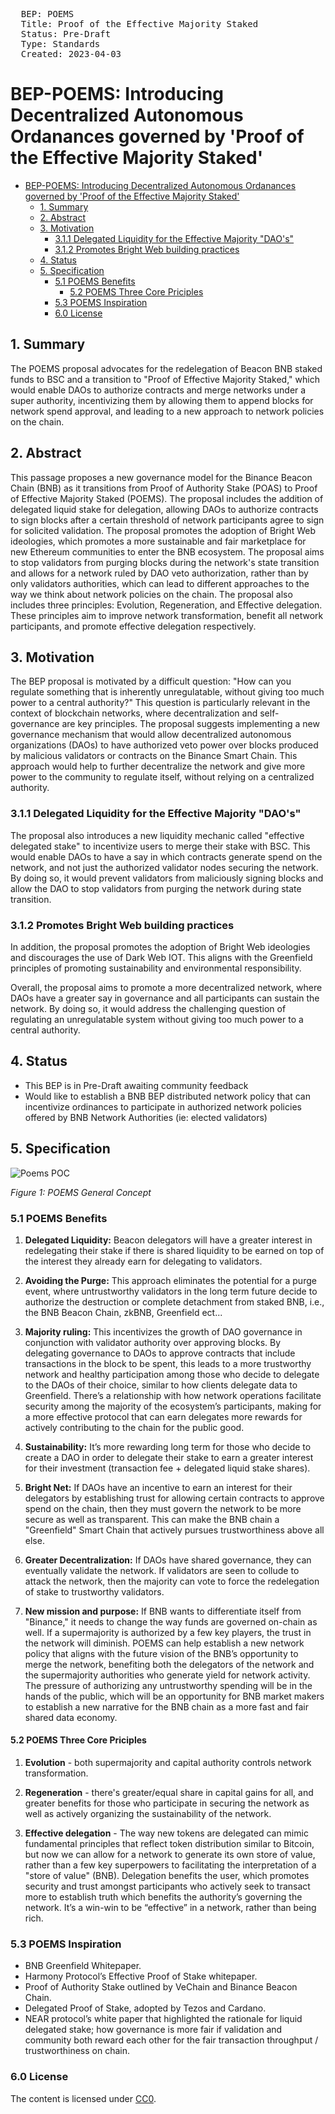 <pre>
  BEP: POEMS
  Title: Proof of the Effective Majority Staked
  Status: Pre-Draft
  Type: Standards
  Created: 2023-04-03
</pre>

# BEP-POEMS: Introducing Decentralized Autonomous Ordanances governed by 'Proof of the Effective Majority Staked'

- [BEP-POEMS: Introducing Decentralized Autonomous Ordanances governed by 'Proof of the Effective Majority Staked'](#bep-poems-introducing-decentralized-autonomous-ordanances-governed-by-proof-of-the-effective-majority-staked)
  - [1.  Summary](#1--summary)
  - [2.  Abstract](#2--abstract)
  - [3.  Motivation](#3--motivation)
    - [3.1.1 Delegated Liquidity for the Effective Majority "DAO's"](#311-delegated-liquidity-for-the-effective-majority-daos)
    - [3.1.2 Promotes Bright Web building practices](#312-promotes-bright-web-building-practices)
  - [4.  Status](#4--status)
  - [5.  Specification](#5--specification)
    - [5.1 POEMS Benefits](#51-poems-benefits)
      - [5.2 POEMS Three Core Priciples](#52-poems-three-core-priciples)
    - [5.3 POEMS Inspiration](#53-poems-inspiration)
    - [6.0 License](#60-license)

## 1.  Summary
The POEMS proposal advocates for the redelegation of Beacon BNB staked funds to BSC and a transition to "Proof of Effective Majority Staked," which would enable DAOs to authorize contracts and merge networks under a super authority, incentivizing them by allowing them to append blocks for network spend approval, and leading to a new approach to network policies on the chain.


## 2.  Abstract
This passage proposes a new governance model for the Binance Beacon Chain (BNB) as it transitions from Proof of Authority Stake (POAS) to Proof of Effective Majority Staked (POEMS). The proposal includes the addition of delegated liquid stake for delegation, allowing DAOs to authorize contracts to sign blocks after a certain threshold of network participants agree to sign for solicited validation. The proposal promotes the adoption of Bright Web ideologies, which promotes a more sustainable and fair marketplace for new Ethereum communities to enter the BNB ecosystem. The proposal aims to stop validators from purging blocks during the network's state transition and allows for a network ruled by DAO veto authorization, rather than by only validators authorities, which can lead to different approaches to the way we think about network policies on the chain. The proposal also includes three principles: Evolution, Regeneration, and Effective delegation. These principles aim to improve network transformation, benefit all network participants, and promote effective delegation respectively.

## 3.  Motivation
The BEP proposal is motivated by a difficult question: "How can you regulate something that is inherently unregulatable, without giving too much power to a central authority?" This question is particularly relevant in the context of blockchain networks, where decentralization and self-governance are key principles. The proposal suggests implementing a new governance mechanism that would allow decentralized autonomous organizations (DAOs) to have authorized veto power over blocks produced by malicious validators or contracts on the Binance Smart Chain. This approach would help to further decentralize the network and give more power to the community to regulate itself, without relying on a centralized authority.

### 3.1.1 Delegated Liquidity for the Effective Majority "DAO's"
The proposal also introduces a new liquidity mechanic called "effective delegated stake" to incentivize users to merge their stake with BSC. This would enable DAOs to have a say in which contracts generate spend on the network, and not just the authorized validator nodes securing the network. By doing so, it would prevent validators from maliciously signing blocks and allow the DAO to stop validators from purging the network during state transition.

### 3.1.2 Promotes Bright Web building practices
In addition, the proposal promotes the adoption of Bright Web ideologies and discourages the use of Dark Web IOT. This aligns with the Greenfield principles of promoting sustainability and environmental responsibility.

Overall, the proposal aims to promote a more decentralized network, where DAOs have a greater say in governance and all participants can sustain the network. By doing so, it would address the challenging question of regulating an unregulatable system without giving too much power to a central authority.

## 4.  Status
- This BEP is in Pre-Draft awaiting community feedback
- Would like to establish a BNB BEP distributed network policy that can incentivize ordinances to participate in authorized network policies offered by BNB Network Authorities (ie: elected validators)
## 5.  Specification
![Poems POC](./assets/POEMS/Poems.png)

*Figure 1: POEMS General Concept*

### 5.1 POEMS Benefits
1. **Delegated Liquidity:** Beacon delegators will have a greater interest in redelegating their stake if there is shared liquidity to be earned on top of the interest they already earn for delegating to validators.


2. **Avoiding the Purge:** This approach eliminates the potential for a purge event, where untrustworthy validators in the long term future decide to authorize the destruction or complete detachment from staked BNB, i.e., the BNB Beacon Chain, zkBNB, Greenfield ect...

3. **Majority ruling:** This incentivizes the growth of DAO governance in conjunction with validator authority over approving blocks. By delegating governance to DAOs to approve contracts that include transactions in the block to be spent, this leads to a more trustworthy network and healthy participation among those who decide to delegate to the DAOs of their choice, similar to how clients delegate data to Greenfield. There’s a relationship with how network operations facilitate security among the majority of the ecosystem’s participants, making for a more effective protocol that can earn delegates more rewards for actively contributing to the chain for the public good.

4. **Sustainability:** It’s more rewarding long term for those who decide to create a DAO in order to delegate their stake to earn a greater interest for their investment (transaction fee + delegated liquid stake shares).

5. **Bright Net:** If DAOs have an incentive to earn an interest for their delegators by establishing trust for allowing certain contracts to approve spend on the chain, then they must govern the network to be more secure as well as transparent. This can make the BNB chain a "Greenfield" Smart Chain that actively pursues trustworthiness above all else.

6. **Greater Decentralization:** If DAOs have shared governance, they can eventually validate the network. If validators are seen to collude to attack the network, then the majority can vote to force the redelegation of stake to trustworthy validators.

7. **New mission and purpose:** If BNB wants to differentiate itself from "Binance," it needs to change the way funds are governed on-chain as well. If a supermajority is authorized by a few key players, the trust in the network will diminish. POEMS can help establish a new network policy that aligns with the future vision of the BNB’s opportunity to merge the network, benefiting both the delegators of the network and the supermajority authorities who generate yield for network activity. The pressure of authorizing any untrustworthy spending will be in the hands of the public, which will be an opportunity for BNB market makers to establish a new narrative for the BNB chain as a more fast and fair shared data economy. 


####  5.2 POEMS Three Core Priciples
1. **Evolution** - both supermajority and capital authority controls network transformation. 

2. **Regeneration** - there's greater/equal share in capital gains for all, and greater benefits for those who participate in securing the network as well as actively organizing the sustainability of the network.

3. **Effective delegation** - The way new tokens are delegated can mimic fundamental principles that reflect token distribution similar to Bitcoin, but now we can allow for a network to generate its own store of value, rather than a few key superpowers to facilitating the interpretation of a "store of value" (BNB). Delegation benefits the user, which promotes security and trust amongst participants who actively seek to transact more to establish truth which benefits the authority’s governing the network. It’s a win-win to be “effective” in a network, rather than being rich. 

### 5.3 POEMS Inspiration
* BNB Greenfield Whitepaper.
* Harmony Protocol’s  Effective Proof of Stake whitepaper.
* Proof of Authority Stake outlined by VeChain and Binance Beacon Chain.
* Delegated Proof of Stake,  adopted by Tezos and Cardano.
* NEAR protocol’s white paper that highlighted the rationale for  liquid delegated stake;  how governance is more fair if validation and community both reward each other for the fair transaction throughput / trustworthiness on chain.

### 6.0 License
The content is licensed under [CC0](https://creativecommons.org/publicdomain/zero/1.0/).
